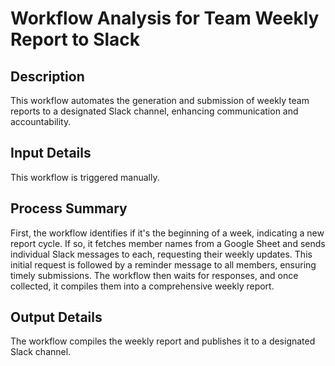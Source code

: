 # Workflow Analysis for Team Weekly Report to Slack

## Description
This workflow automates the generation and submission of weekly team reports to a designated Slack channel, enhancing communication and accountability.

## Input Details
This workflow is triggered manually.

## Process Summary
First, the workflow identifies if it's the beginning of a week, indicating a new report cycle. If so, it fetches member names from a Google Sheet and sends individual Slack messages to each, requesting their weekly updates. This initial request is followed by a reminder message to all members, ensuring timely submissions. The workflow then waits for responses, and once collected, it compiles them into a comprehensive weekly report.

## Output Details
The workflow compiles the weekly report and publishes it to a designated Slack channel.

